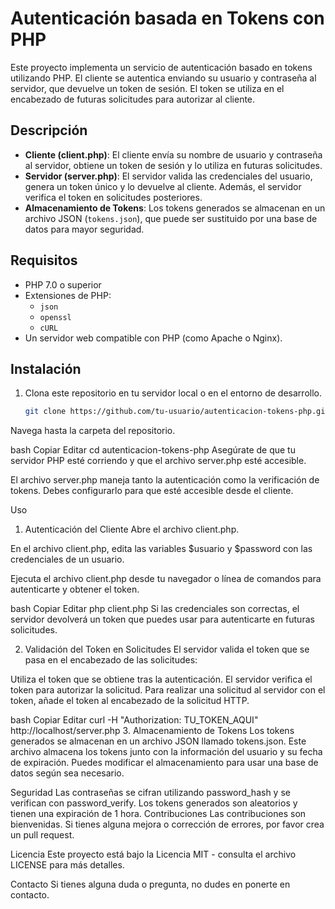 # Autenticación basada en Tokens con PHP

Este proyecto implementa un servicio de autenticación basado en tokens utilizando PHP. El cliente se autentica enviando su usuario y contraseña al servidor, que devuelve un token de sesión. El token se utiliza en el encabezado de futuras solicitudes para autorizar al cliente.

## Descripción

- **Cliente (client.php)**: El cliente envía su nombre de usuario y contraseña al servidor, obtiene un token de sesión y lo utiliza en futuras solicitudes.
- **Servidor (server.php)**: El servidor valida las credenciales del usuario, genera un token único y lo devuelve al cliente. Además, el servidor verifica el token en solicitudes posteriores.
- **Almacenamiento de Tokens**: Los tokens generados se almacenan en un archivo JSON (`tokens.json`), que puede ser sustituido por una base de datos para mayor seguridad.

## Requisitos

- PHP 7.0 o superior
- Extensiones de PHP:
  - `json`
  - `openssl`
  - `cURL`
- Un servidor web compatible con PHP (como Apache o Nginx).

## Instalación

1. Clona este repositorio en tu servidor local o en el entorno de desarrollo.
   ```bash
   git clone https://github.com/tu-usuario/autenticacion-tokens-php.git
Navega hasta la carpeta del repositorio.

bash
Copiar
Editar
cd autenticacion-tokens-php
Asegúrate de que tu servidor PHP esté corriendo y que el archivo server.php esté accesible.

El archivo server.php maneja tanto la autenticación como la verificación de tokens. Debes configurarlo para que esté accesible desde el cliente.

Uso
1. Autenticación del Cliente
Abre el archivo client.php.

En el archivo client.php, edita las variables $usuario y $password con las credenciales de un usuario.

Ejecuta el archivo client.php desde tu navegador o línea de comandos para autenticarte y obtener el token.

bash
Copiar
Editar
php client.php
Si las credenciales son correctas, el servidor devolverá un token que puedes usar para autenticarte en futuras solicitudes.

2. Validación del Token en Solicitudes
El servidor valida el token que se pasa en el encabezado de las solicitudes:

Utiliza el token que se obtiene tras la autenticación.
El servidor verifica el token para autorizar la solicitud.
Para realizar una solicitud al servidor con el token, añade el token al encabezado de la solicitud HTTP.

bash
Copiar
Editar
curl -H "Authorization: TU_TOKEN_AQUI" http://localhost/server.php
3. Almacenamiento de Tokens
Los tokens generados se almacenan en un archivo JSON llamado tokens.json. Este archivo almacena los tokens junto con la información del usuario y su fecha de expiración. Puedes modificar el almacenamiento para usar una base de datos según sea necesario.

Seguridad
Las contraseñas se cifran utilizando password_hash y se verifican con password_verify.
Los tokens generados son aleatorios y tienen una expiración de 1 hora.
Contribuciones
Las contribuciones son bienvenidas. Si tienes alguna mejora o corrección de errores, por favor crea un pull request.

Licencia
Este proyecto está bajo la Licencia MIT - consulta el archivo LICENSE para más detalles.

Contacto
Si tienes alguna duda o pregunta, no dudes en ponerte en contacto.

